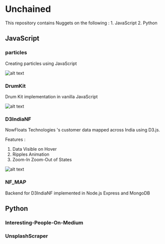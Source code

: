 # Unchained
This repository contains Nuggets on the following : 1. JavaScript 2. Python

##  JavaScript

### particles
Creating particles using JavaScript

![alt text](https://github.com/Survivor75/Unchained/blob/master/JavaScript/partcles/img/particles.png?raw=true "particle.js")

### DrumKit
Drum Kit implementation in vanilla JavaScript


![alt text](https://github.com/Unchained/JavaScript/Drum_Kit/img/drum_kit.PNG "drum kit")

### D3IndiaNF
NowFloats Technologies 's customer data mapped across India  using D3.js.

Features :
1. Data Visible on Hover
2. Ripples Animation
3. Zoom-In Zoom-Out of States

![alt text](https://github.com/Unchained/JavaScript/D3IndiaNF/img/india_nf.PNG "particle.js")

### NF_MAP
Backend for D3IndiaNF implemented in Node.js Express and MongoDB

## Python

### Interesting-People-On-Medium

### UnsplashScraper
